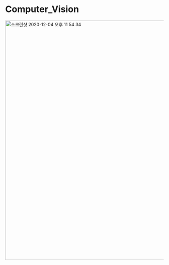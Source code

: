 # Computer_Vision

<img width="762" alt="스크린샷 2020-12-04 오후 11 54 34" src="https://user-images.githubusercontent.com/28584133/101178226-145ea380-368c-11eb-94a1-047e6bb3ff59.png">
